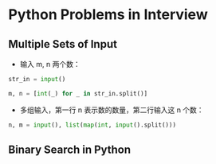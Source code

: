# Python Problems in Interview

## Multiple Sets of Input

- 输入 m, n 两个数：

```py
str_in = input()

m, n = [int(_) for _ in str_in.split()]

```

- 多组输入，第一行 n 表示数的数量，第二行输入这 n 个数：

```py
n, m = input(), list(map(int, input().split()))
```

## Binary Search in Python

